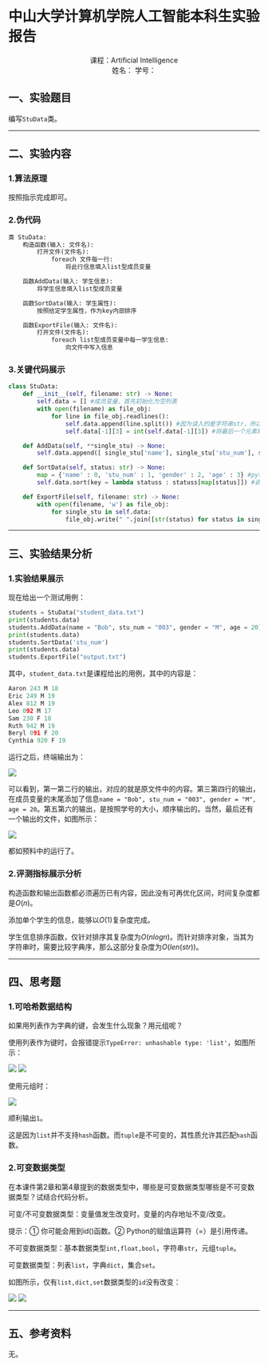 # 中山大学计算机学院人工智能本科生实验报告

<center>
课程：Artificial Intelligence
<br>
姓名： 学号：
</center>

## 一、实验题目

编写`StuData`类。

---

## 二、实验内容

### 1.算法原理

按照指示完成即可。

### 2.伪代码

```Python
类 StuData:
    构造函数(输入: 文件名):
        打开文件(文件名):
            foreach 文件每一行:
                将此行信息填入list型成员变量

    函数AddData(输入: 学生信息):
        将学生信息填入list型成员变量

    函数SortData(输入: 学生属性):
        按照给定学生属性，作为key内部排序

    函数ExportFile(输入: 文件名):
        打开文件(文件名):
            foreach list型成员变量中每一学生信息:
                向文件中写入信息
```

### 3.关键代码展示

```Python
class StuData:
    def __init__(self, filename: str) -> None:
        self.data = [] #成员变量，首先初始化为空列表
        with open(filename) as file_obj:
            for line in file_obj.readlines():
                self.data.append(line.split()) #因为读入的是字符串str，所以先按空格split为几个str的list
                self.data[-1][3] = int(self.data[-1][3]) #将最后一个元素转化为int型

    def AddData(self, **single_stu) -> None:
        self.data.append([ single_stu['name'], single_stu['stu_num'], single_stu['gender'], single_stu['age'] ]) #这样是为了保证即使乱序输入学生信息，也能以正确顺序添加到成员变量

    def SortData(self, status: str) -> None:
        map = {'name' : 0, 'stu_num' : 1, 'gender' : 2, 'age' : 3} #python中没有switch，就用字典创建映射关系，从而指定排序依据
        self.data.sort(key = lambda statuss : statuss[map[status]]) #调用sort + lambda表达，最大程度缩减代码量

    def ExportFile(self, filename: str) -> None:
        with open(filename, 'w') as file_obj:
            for single_stu in self.data:
                file_obj.write(" ".join([str(status) for status in single_stu]) + '\n') #由于最后一个变量是int型，因此要重新转化为str才能写入文件
```

---

## 三、实验结果分析

### 1.实验结果展示

现在给出一个测试用例：

```Python
students = StuData("student_data.txt")
print(students.data)
students.AddData(name = "Bob", stu_num = "003", gender = "M", age = 20)
print(students.data)
students.SortData('stu_num')
print(students.data)
students.ExportFile("output.txt")
```

其中，`student_data.txt`是课程给出的用例，其中的内容是：

```Python
Aaron 243 M 18
Eric 249 M 19
Alex 812 M 19
Leo 092 M 17
Sam 230 F 18
Ruth 942 M 19
Beryl 091 F 20
Cynthia 920 F 19
```

运行之后，终端输出为：

<image src="image\2\terminal_output.jpg">

可以看到，第一第二行的输出，对应的就是原文件中的内容。第三第四行的输出，在成员变量的末尾添加了信息`name = "Bob", stu_num = "003", gender = "M", age = 20`。第五第六的输出，是按照学号的大小，顺序输出的。当然，最后还有一个输出的文件，如图所示：

<image src="image\2\output.jpg">

都如预料中的运行了。

### 2.评测指标展示分析

构造函数和输出函数都必须遍历已有内容，因此没有可再优化区间，时间复杂度都是$O(n)$。

添加单个学生的信息，能够以$O(1)$复杂度完成。

学生信息排序函数，仅针对排序其复杂度为$O(n logn)$。而针对排序对象，当其为字符串时，需要比较字典序，那么这部分复杂度为$O(len(str))$。

---

## 四、思考题

### 1.可哈希数据结构

如果用列表作为字典的键，会发生什么现象？用元组呢？

使用列表作为键时，会报错提示`TypeError: unhashable type: 'list'`，如图所示：

<image src="image\2\list_key_dict.jpg">

<image src="image\2\unhash_list.jpg">

使用元组时：

<image src="image\2\tuple_key_dict.jpg">

顺利输出`1`。

这是因为`list`并不支持`hash`函数。而`tuple`是不可变的，其性质允许其匹配`hash`函数。

### 2.可变数据类型

在本课件第2章和第4章提到的数据类型中，哪些是可变数据类型哪些是不可变数据类型？试结合代码分析。

可变/不可变数据类型：变量值发生改变时，变量的内存地址不变/改变。

提示：① 你可能会用到id()函数。② Python的赋值运算符（=）是引用传递。

不可变数据类型：基本数据类型`int,float,bool`，字符串`str`，元组`tuple`。

可变数据类型：列表`list`，字典`dict`，集合`set`。

如图所示，仅有`list,dict,set`数据类型的`id`没有改变：

<image src="image\2\changable_case.jpg">

<image src="image\2\changable_test.jpg">

---

## 五、参考资料

无。
